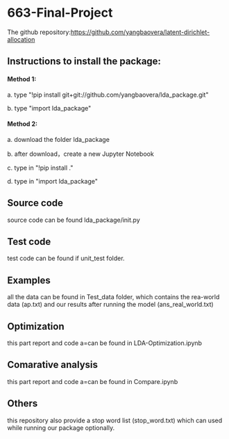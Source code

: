 # 663-Final-Project


The github repository:https://github.com/yangbaovera/latent-dirichlet-allocation

## Instructions to install the package:

#### Method 1:

a. type "!pip install git+git://github.com/yangbaovera/lda_package.git"

b. type "import lda_package"

#### Method 2:

a. download the folder lda_package

b. after download，create a new Jupyter Notebook

c. type in "!pip install ."

d. type in "import lda_package"

## Source code 

source code can be found lda_package/init.py

## Test code

test code can be found if unit_test folder.

## Examples

all the data can be found in Test_data folder, which contains the rea-world data (ap.txt) and our results after running the model (ans_real_world.txt)

## Optimization

this part report and code a=can be found in LDA-Optimization.ipynb 

## Comarative analysis

this part report and code a=can be found in Compare.ipynb 

## Others

this repository also provide a stop word list (stop_word.txt) which can used while running our package optionally.
